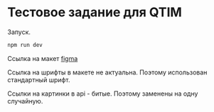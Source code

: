 # Тестовое задание для QTIM

Запуск.

```bash
npm run dev
```

Ссылка на макет [figma](https://www.figma.com/file/YuLYXnZmLk1U5sKAYjQ0Qy/Test?type=design&node-id=0-1&mode=design&t=qUknJKzxfWOznHn0-0)

Ссылка на шрифты в макете не актуальна. Поэтому использован стандартный шрифт.

Ссылки на картинки в api - битые. Поэтому заменены на одну случайную.

